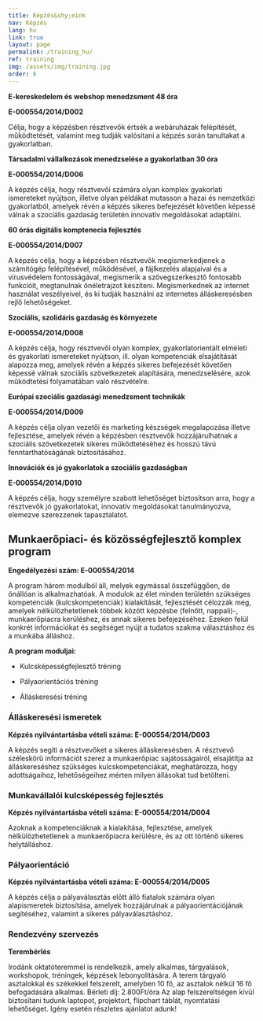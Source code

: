 ```yaml
---
title: Képzés&shy;eink
nav: Képzés
lang: hu
link: true
layout: page
permalink: /training_hu/
ref: training
img: /assets/img/training.jpg
order: 6
---
```


**E-kereskedelem és webshop menedzsment 48 óra**

**E-000554/2014/D002**

Célja, hogy a képzésben résztvevők értsék a webáruházak felépítését, működtetését, valamint meg tudják valósítani a képzés során tanultakat a gyakorlatban.

**Társadalmi vállalkozások menedzselése a gyakorlatban 30 óra**

**E-000554/2014/D006**

A képzés célja, hogy résztvevői számára olyan komplex gyakorlati ismereteket nyújtson, illetve olyan példákat mutasson a hazai és nemzetközi gyakorlatból, amelyek révén a képzés sikeres befejezését követően képessé válnak a szociális gazdaság területén innovatív megoldásokat adaptálni.

**60 órás digitális komptenecia fejlesztés**

**E-000554/2014/D007**

A képzés célja, hogy a képzésben résztvevők megismerkedjenek a számítógép felépítésével, működésével, a fájlkezelés alapjaival és a vírusvédelem fontosságával, megismerik a szövegszerkesztő fontosabb funkcióit, megtanulnak önéletrajzot készíteni. Megismerkednek az internet használat veszélyeivel, és ki tudják használni az internetes álláskeresésben rejlő lehetőségeket.

**Szociális, szolidáris gazdaság és környezete**

**E-000554/2014/D008**

A képzés célja, hogy résztvevői olyan komplex, gyakorlatorientált elméleti és gyakorlati ismereteket nyújtson, ill. olyan kompetenciák elsajátítását alapozza meg, amelyek révén a képzés sikeres befejezését követően képessé válnak szociális szövetkezetek alapítására, menedzselésére, azok működtetési folyamatában való részvételre.

**Európai szociális gazdasági menedzsment technikák**

**E-000554/2014/D009**

A képzés célja olyan vezetői és marketing készségek megalapozása illetve fejlesztése, amelyek révén a képzésben résztvevők hozzájárulhatnak a szociális szövetkezetek sikeres működtetéséhez és hosszú távú fenntarthatóságának biztosításához.

**Innovációk és jó gyakorlatok a szociális gazdaságban**

**E-000554/2014/D010**

A képzés célja, hogy személyre szabott lehetőséget biztosítson arra, hogy a résztvevők jó gyakorlatokat, innovatív megoldásokat tanulmányozva, elemezve szerezzenek tapasztalatot.

## __Munkaerőpiaci- és közösség&shy;fejlesztő komplex program__

__Engedélyezési szám: E-000554/2014__

A program három modulból áll, melyek egymással összefüggően, de önállóan is alkalmazhatóak.
A modulok az élet minden területén szükséges kompetenciák (kulcskompetenciák) kialakítását, fejlesztését célozzák meg, amelyek nélkülözhetetlenek többek között képzésbe (felnőtt, nappali)-, munkaerőpiacra kerüléshez, és annak sikeres befejezéséhez. Ezeken felül konkrét információkat és segítséget nyújt a tudatos szakma választáshoz és a munkába álláshoz.

__A program moduljai:__

- Kulcsképességfejlesztő tréning

- Pályaorientációs tréning

- Álláskeresési tréning

### __Álláskeresési ismeretek__

__Képzés nyilvántartásba vételi száma: E-000554/2014/D003__

A képzés segíti a résztvevőket a sikeres álláskeresésben. A résztvevő széleskörű információt szerez a munkaerőpiac sajátosságairól, elsajátítja az álláskereséshez szükséges kulcskompetenciákat, meghatározza, hogy adottságaihoz, lehetőségeihez mérten milyen állásokat tud betölteni.

### __Munkavállalói kulcsképesség fejlesztés__

__Képzés nyilvántartásba vételi száma: E-000554/2014/D004__

Azoknak a kompetenciáknak a kialakítása, fejlesztése, amelyek nélkülözhetetlenek a munkaerőpiacra kerülésre, és az ott történő sikeres helytálláshoz.

### __Pályaorientáció__

__Képzés nyilvántartásba vételi száma: E-000554/2014/D005__

A képzés célja a pályaválasztás előtt álló fiatalok számára olyan alapismeretek biztosítása, amelyek hozzájárulnak a pályaorientációjának segítéséhez, valamint a sikeres pályaválasztáshoz.

### __Rendezvény szervezés__

__Terembérlés__

Irodánk oktatóteremmel is rendelkezik, amely alkalmas, tárgyalások, workshopok, tréningek, képzések lebonyolítására. A terem tárgyaló asztalokkal és székekkel felszerelt, amelyben 10 fő, az asztalok nélkül 16 fő befogadására alkalmas.
Bérleti díj:  2.800Ft/óra
Az alap felszereltségen kívül biztosítani tudunk laptopot, projektort, flipchart táblát, nyomtatási lehetőséget. Igény esetén részletes ajánlatot adunk!
